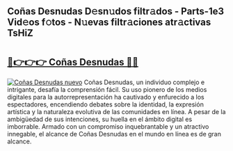 ## Coñas Desnudas D𝚎sn𝚞dos filtr𝚊dos - Parts-1e3 Vid𝚎os f𝚘tos - N𝚞evas filtr𝚊ciones atr𝚊ctivas TsHiZ

# <h2><a href="http://mb041m0.tromn.icu/?c=Co%c3%b1as+Desnudas">🔗👉👉👉 Coñas Desnudas 🔗🔗</a></h2>

[![Coñas Desnudas nuevo](https://i.imgur.com/pEAQMta.gif)](http://mb041m0.tromn.icu/?c=Co%c3%b1as+Desnudas)
Coñas Desnudas, un individuo complejo e intrigante, desafía la comprensión fácil. Su uso pionero de los medios digitales para la autorrepresentación ha cautivado y enfurecido a los espectadores, encendiendo debates sobre la identidad, la expresión artística y la naturaleza evolutiva de las comunidades en línea. A pesar de la ambigüedad de sus intenciones, su huella en el ámbito digital es imborrable. Armado con un compromiso inquebrantable y un atractivo innegable, el alcance de Coñas Desnudas en el mundo en línea es de gran alcance.
